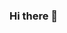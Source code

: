 ### Hi there 👋

<!--
**pedrooa/pedrooa** is a ✨ _special_ ✨ repository because its `README.md` (this file) appears on your GitHub profile.

Here are some ideas to get you started:

- 🔭 I’m currently working on ...
- 🌱 I’m currently learning ...
- 👯 I’m looking to collaborate on ...
- 🤔 I’m looking for help with ...
- 💬 Ask me about ...
- 📫 How to reach me: ...
- 😄 Pronouns: ...
- ⚡ Fun fact: ...
-->



<!-- [![Anurag's GitHub stats](https://github-readme-stats.vercel.app/api?username=pedrooa)](https://github.com/anuraghazra/github-readme-stats) -->
